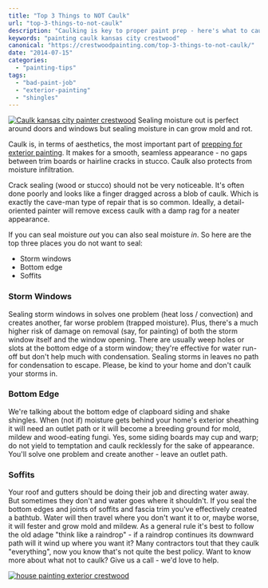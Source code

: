 ```yaml
---
title: "Top 3 Things to NOT Caulk"
url: "top-3-things-to-not-caulk"
description: "Caulking is key to proper paint prep - here's what to caulk and what not to caulk."
keywords: "painting caulk kansas city crestwood"
canonical: "https://crestwoodpainting.com/top-3-things-to-not-caulk/"
date: "2014-07-15"
categories:
  - "painting-tips"
tags:
  - "bad-paint-job"
  - "exterior-painting"
  - "shingles"
---
```


<!-- \[caption id="attachment\_2324" align="alignright" width="300"\] -->
[![Caulk kansas city painter crestwood](/images/Caulk-here-not-here-300x300.jpg)](/2014/07/Caulk-here-not-here.jpg) Sealing moisture out is perfect around doors and windows but sealing moisture in can grow mold and rot.
<!-- \[/caption\] -->

Caulk is, in terms of aesthetics, the most important part of [prepping for exterior painting](/scraping-paint-prep-kansas-city/). It makes for a smooth, seamless appearance - no gaps between trim boards or hairline cracks in stucco. Caulk also protects from moisture infiltration.

Crack sealing (wood or stucco) should not be very noticeable. It's often done poorly and looks like a finger dragged across a blob of caulk. Which is exactly the cave-man type of repair that is so common. Ideally, a detail-oriented painter will remove excess caulk with a damp rag for a neater appearance.

If you can seal moisture _out_ you can also seal moisture _in_. So here are the top three places you do not want to seal:

- Storm windows
- Bottom edge
- Soffits

### Storm Windows

Sealing storm windows in solves one problem (heat loss / convection) and creates another, far worse problem (trapped moisture). Plus, there's a much higher risk of damage on removal (say, for painting) of both the storm window itself and the window opening. There are usually weep holes or slots at the bottom edge of a storm window; they're effective for water run-off but don't help much with condensation. Sealing storms in leaves no path for condensation to escape. Please, be kind to your home and don't caulk your storms in.

### Bottom Edge

We're talking about the bottom edge of clapboard siding and shake shingles. When (not if) moisture gets behind your home's exterior sheathing it will need an outlet path or it will become a breeding ground for mold, mildew and wood-eating fungi. Yes, some siding boards may cup and warp; do not yield to temptation and caulk recklessly for the sake of appearance. You'll solve one problem and create another - leave an outlet path.

### Soffits

Your roof and gutters should be doing their job and directing water away. But sometimes they don't and water goes where it shouldn't. If you seal the bottom edges and joints of soffits and fascia trim you've effectively created a bathtub. Water will then travel where you don't want it to or, maybe worse, it will fester and grow mold and mildew. As a general rule it's best to follow the old adage "think like a raindrop" - if a raindrop continues its downward path will it wind up where you want it? Many contractors tout that they caulk "everything", now you know that's not quite the best policy. Want to know more about what not to caulk? Give us a call - we'd love to help.

[![house painting exterior crestwood](/images/Diana-Halverson.jpg)](/painting-review/)
